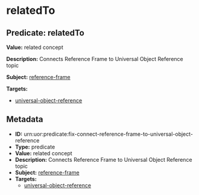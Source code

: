 # relatedTo

## Predicate: relatedTo

**Value:** related concept

**Description:** Connects Reference Frame to Universal Object Reference topic

**Subject:** [reference-frame](../Concepts/reference-frame.md)

**Targets:**

- [universal-object-reference](../Concepts/universal-object-reference.md)

## Metadata

- **ID:** urn:uor:predicate:fix-connect-reference-frame-to-universal-object-reference
- **Type:** predicate
- **Value:** related concept
- **Description:** Connects Reference Frame to Universal Object Reference topic
- **Subject:** [reference-frame](../Concepts/reference-frame.md)
- **Targets:**
  - [universal-object-reference](../Concepts/universal-object-reference.md)
